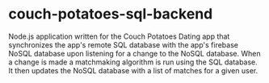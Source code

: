 # couch-potatoes-sql-backend
Node.js application written for the Couch Potatoes Dating app that synchronizes the app's remote SQL database with the app's firebase NoSQL database upon listening for a change to the NoSQL database.
When a change is made a matchmaking algorithm is run using the SQL database. It then updates the NoSQL database with a list of matches for a given user.
